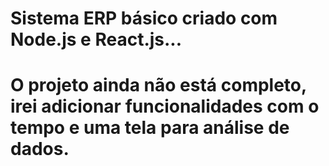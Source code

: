 # Sistema ERP básico criado com Node.js e React.js...
# O projeto ainda não está completo, irei adicionar funcionalidades com o tempo e uma tela para análise de dados.
